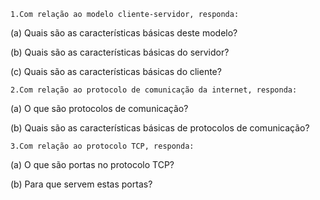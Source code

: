 

    1.Com relação ao modelo cliente-servidor, responda:

(a) Quais são as características básicas deste modelo?

(b) Quais são as características básicas do servidor?

(c) Quais são as características básicas do cliente?

    2.Com relação ao protocolo de comunicação da internet, responda:

(a) O que são protocolos de comunicação?

(b) Quais são as características básicas de protocolos de comunicação?

    3.Com relação ao protocolo TCP, responda:

(a) O que são portas no protocolo TCP?

(b) Para que servem estas portas?

